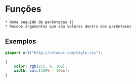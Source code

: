 # Funções 

    * Nome seguido de parênteses () 
    * Recebe argumentos que são valores dentro dos parênteses


## Exemplos 

```CSS
@import url("http://urlaqui.com/style.css");

{
    color: rgb(255, 0, 100);
    width: calc(100% - 10px);
}
```